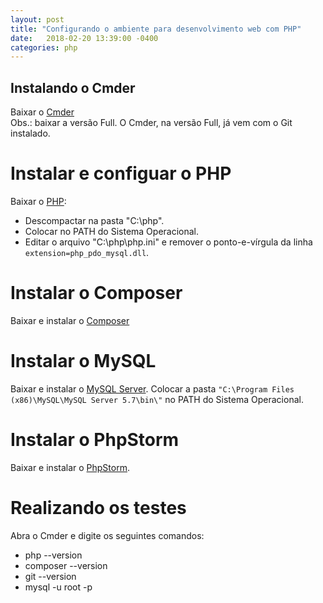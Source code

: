 ```yaml
---
layout: post
title: "Configurando o ambiente para desenvolvimento web com PHP"
date:   2018-02-20 13:39:00 -0400
categories: php
---
```

## Instalando o Cmder
Baixar o [Cmder](http://cmder.net/)<br>
Obs.: baixar a versão Full. O Cmder, na versão Full, já vem com o Git instalado.<br>

# Instalar e configuar o PHP
Baixar o [PHP](http://php.net/downloads.php):
* Descompactar na pasta "C:\php".
* Colocar no PATH do Sistema Operacional.
* Editar o arquivo "C:\php\php.ini" e remover o ponto-e-vírgula da linha `extension=php_pdo_mysql.dll`.

# Instalar o Composer
Baixar e instalar o [Composer](https://getcomposer.org/download/)

# Instalar o MySQL
Baixar e instalar o [MySQL Server](https://dev.mysql.com/downloads/mysql/). Colocar a pasta `"C:\Program Files (x86)\MySQL\MySQL Server 5.7\bin\"` no PATH do Sistema Operacional.

# Instalar o PhpStorm
Baixar e instalar o [PhpStorm](https://www.jetbrains.com/phpstorm/).

# Realizando os testes
Abra o Cmder e digite os seguintes comandos:
* php --version
* composer --version
* git --version
* mysql -u root -p
